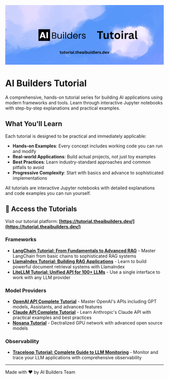 ![AI Builders Tutorial Banner](public/github_banner.png)

# AI Builders Tutorial

A comprehensive, hands-on tutorial series for building AI applications using modern frameworks and tools. Learn through interactive Jupyter notebooks with step-by-step explanations and practical examples.

## What You'll Learn

Each tutorial is designed to be practical and immediately applicable:

- **Hands-on Examples**: Every concept includes working code you can run and modify
- **Real-world Applications**: Build actual projects, not just toy examples
- **Best Practices**: Learn industry-standard approaches and common pitfalls to avoid
- **Progressive Complexity**: Start with basics and advance to sophisticated implementations

All tutorials are interactive Jupyter notebooks with detailed explanations and code examples you can run yourself.

## 🚀 Access the Tutorials

Visit our tutorial platform: **[https://tutorial.theaibuilders.dev/](https://tutorial.theaibuilders.dev/)**

### Frameworks

- **[LangChain Tutorial: From Fundamentals to Advanced RAG](https://tutorial.theaibuilders.dev/tutorials/Frameworks/langchain)** - Master LangChain from basic chains to sophisticated RAG systems
- **[LlamaIndex Tutorial: Building RAG Applications](https://tutorial.theaibuilders.dev/tutorials/Frameworks/llamaindex_tutorial)** - Learn to build powerful document retrieval systems with LlamaIndex
- **[LiteLLM Tutorial: Unified API for 100+ LLMs](https://tutorial.theaibuilders.dev/tutorials/Frameworks/litellm_tutorial)** - Use a single interface to work with any LLM provider

### Model Providers

- **[OpenAI API Complete Tutorial](https://tutorial.theaibuilders.dev/tutorials/ModelProviders/openai_api_tutorial)** - Master OpenAI's APIs including GPT models, Assistants, and advanced features
- **[Claude API Complete Tutorial](https://tutorial.theaibuilders.dev/tutorials/ModelProviders/claude_api_tutorial)** - Learn Anthropic's Claude API with practical examples and best practices
- **[Nosana Tutorial](https://tutorial.theaibuilders.dev/tutorials/ModelProviders/nosana_tutorial_openai_sdk)** - Dectralized GPU network with advanced open source models

### Observability

- **[Traceloop Tutorial: Complete Guide to LLM Monitoring](https://tutorial.theaibuilders.dev/tutorials/Observarbility/traceloop_tutorial)** - Monitor and trace your LLM applications with comprehensive observability

---

Made with ❤️ by AI Builders Team
